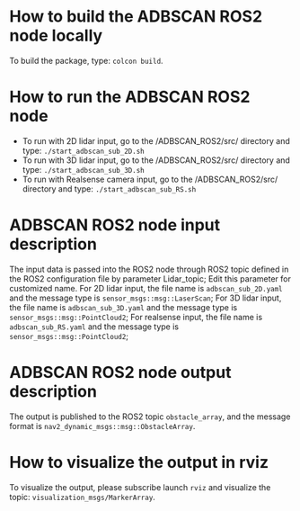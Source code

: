 # How to build the ADBSCAN ROS2 node locally
To build the package, type: `colcon build`.

# How to run the ADBSCAN ROS2 node
- To run with 2D lidar input, go to the /ADBSCAN_ROS2/src/ directory and type: `./start_adbscan_sub_2D.sh`
- To run with 3D lidar input, go to the /ADBSCAN_ROS2/src/ directory and type: `./start_adbscan_sub_3D.sh`
- To run with Realsense camera input, go to the /ADBSCAN_ROS2/src/ directory and type: `./start_adbscan_sub_RS.sh`

# ADBSCAN ROS2 node input description
The input data is passed into the ROS2 node through ROS2 topic defined in the ROS2 configuration file by parameter Lidar_topic; Edit this parameter for customized name. For 2D lidar input, the file name is `adbscan_sub_2D.yaml` and the message type is `sensor_msgs::msg::LaserScan`; For 3D lidar input, the file name is `adbscan_sub_3D.yaml` and the message type is `sensor_msgs::msg::PointCloud2`; For realsense input, the file name is `adbscan_sub_RS.yaml` and the message type is `sensor_msgs::msg::PointCloud2`; 

# ADBSCAN ROS2 node output description
The output is published to the ROS2 topic `obstacle_array`, and the message format is `nav2_dynamic_msgs::msg::ObstacleArray`.

# How to visualize the output in rviz
To visualize the output, please subscribe launch `rviz` and visualize the topic: `visualization_msgs/MarkerArray`.

